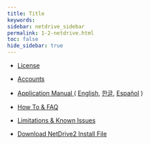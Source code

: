 ```yaml
---
title: Title
keywords:
sidebar: netdrive_sidebar
permalink: 1-2-netdrive.html
toc: false
hide_sidebar: true
---
```


- [ License ](2-11-license)
<!--     - [NetDrive3 License](2-11-license#wiki-toc-netdrive3-license) -->
<!--    - [Plans in General](2-11-license#wiki-toc-plans-in-general) -->
<!--    - [License Types](2-11-license#wiki-toc-license-types) -->
<!--    - [Add License](2-11-license#wiki-toc-add-license) -->
<!--    - [Add Team Member](2-11-license#wiki-toc-add-team-member) -->
<!--    - [Team Manual](2-11-license#wiki-toc-team-manual) -->

- [ Accounts ](2-11-license#wiki-toc-account-site)
<!--    - [Account Site](2-11-license#wiki-toc-account-site) -->
<!--    - [Create Account ID](2-11-license#wiki-toc-create-account-id) -->
<!--    - [Change Account ID](2-11-license#wiki-toc-change-account-id) -->
<!--    - [Reset Password](2-11-license#wiki-toc-reset-password) -->
<!--    - [Change Login Method](2-11-license#wiki-toc-change-login-method) -->
<!--    - [Invoice Link](2-11-license#wiki-toc-invoice-link) -->
<!--    - [Change Credit Card](2-11-license#wiki-toc-change-credit-card) -->
<!--    - [Subscription Auto-Renewal](2-11-license#wiki-toc-subscription-auto-renewal) -->
<!--    - [Lifetime Support Option](2-11-license#wiki-toc-lifetime-support-option) -->
<!--    - [End Subscription](2-11-license#wiki-toc-end-subscription) -->
<!--    - [Delete Account ID](2-11-license#wiki-toc-delete-account-id) -->
<!--    - [Refund Policy](2-11-license#wiki-toc-refund-policy) -->
<!--    - [Support Site](2-11-license#wiki-toc-support-site) -->

- [ Application Manual ](2-19-application-manual) ( [English](2-19-application-manual), [한글](2-50-application-manual-kr), [Español](2-94-application-manual-es) )




- [ How To & FAQ ](https://support.bdrive.com/c/how-to-faq/netdrive-howto)


- [ Limitations & Known Issues ](2-12-limitations)


- [ Download NetDrive2 Install File ](2-13-netdrive2)


